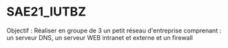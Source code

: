 # SAE21_IUTBZ
Objectif : 
Réaliser en groupe de 3 un petit réseau d'entreprise comprenant : un serveur DNS, un serveur WEB intranet et externe et un firewall
